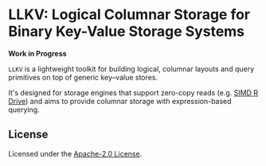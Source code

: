 # LLKV: Logical Columnar Storage for Binary Key-Value Storage Systems

**Work in Progress**

`LLKV` is a lightweight toolkit for building logical, columnar layouts and query primitives on top of generic key–value stores.

It's designed for storage engines that support zero-copy reads (e.g. [SIMD R Drive](https://crates.io/crates/simd-r-drive)) and aims to provide columnar storage with expression-based querying.

## License

Licensed under the [Apache-2.0 License](./LICENSE).
